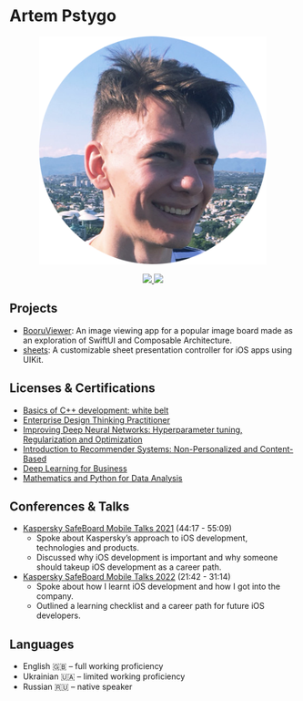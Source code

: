 # Artem Pstygo

<p align="center">
  <img width="400" src="Resources/profile-picture.png">
</p>

<p align="center">
  <a href="https://www.linkedin.com/in/apstygo/" target="_blank">
    <img src="https://img.shields.io/badge/linkedin-%230077B5.svg?style=for-the-badge&logo=linkedin&logoColor=white">
  </a>
  <a href="https://t.me/apstygo" target="_blank">
    <img src="https://img.shields.io/badge/Telegram-2CA5E0?style=for-the-badge&logo=telegram&logoColor=white">
  </a>
</p>

## Projects

- [BooruViewer](https://github.com/apstygo/BooruViewer): An image viewing app for a popular image board made as an exploration of SwiftUI and Composable Architecture.
- [sheets](https://github.com/apstygo/sheets): A customizable sheet presentation controller for iOS apps using UIKit.

## Licenses & Certifications

- [Basics of C++ development: white belt](https://www.coursera.org/account/accomplishments/certificate/R4KNZ6T7MK47)
- [Enterprise Design Thinking Practitioner](https://www.credly.com/badges/da2da437-5a25-4c21-b408-19504905b8a0/linked_in_profile)
- [Improving Deep Neural Networks: Hyperparameter tuning, Regularization and Optimization](https://www.coursera.org/account/accomplishments/verify/9DJX3TYRHTV9)
- [Introduction to Recommender Systems: Non-Personalized and Content-Based](https://www.coursera.org/account/accomplishments/verify/S74X2JUC4KL7)
- [Deep Learning for Business](https://www.coursera.org/account/accomplishments/verify/TNPBDZA5YA74)
- [Mathematics and Python for Data Analysis](https://www.coursera.org/account/accomplishments/verify/2PWL8MWNURS2)

## Conferences & Talks

- [Kaspersky SafeBoard Mobile Talks 2021](https://youtu.be/SVFptf8t3Zc?t=2656) (44:17 - 55:09)
  - Spoke about Kaspersky’s approach to iOS development, technologies and products.
  - Discussed why iOS development is important and why someone should takeup iOS development as a career path.
- [Kaspersky SafeBoard Mobile Talks 2022](https://youtu.be/ZPt1SJkPXks?t=1302) (21:42 - 31:14)
  - Spoke about how I learnt iOS development and how I got into the company.
  - Outlined a learning checklist and a career path for future iOS developers.
  
## Languages

- English 🇬🇧 – full working proficiency
- Ukrainian 🇺🇦 – limited working proficiency
- Russian 🇷🇺 – native speaker
